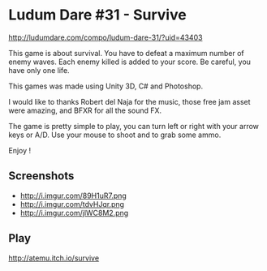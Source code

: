 # Ludum Dare #31 - Survive
http://ludumdare.com/compo/ludum-dare-31/?uid=43403

This game is about survival. You have to defeat a maximum number of enemy waves. Each enemy killed is added to your score. Be careful, you have only one life. 

This games was made using Unity 3D, C# and Photoshop. 

I would like to thanks Robert del Naja for the music, those free jam asset were amazing, and BFXR for all the sound FX. 

The game is pretty simple to play, you can turn left or right with your arrow keys or A/D. Use your mouse to shoot and to grab some ammo. 

Enjoy !

## Screenshots
* http://i.imgur.com/89H1uR7.png
* http://i.imgur.com/tdvHJqr.png
* http://i.imgur.com/jlWC8M2.png

## Play
http://atemu.itch.io/survive
